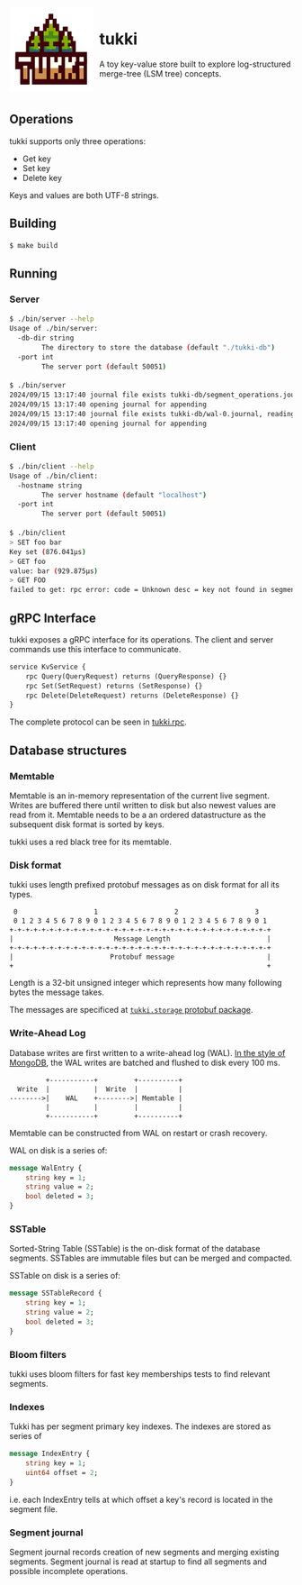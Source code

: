 <img width="150" height="150" align="left" style="float: left; margin: 0 10px 0 0;" alt="tukki logo" src="./logo.png">   

# tukki

A toy key-value store built to explore log-structured merge-tree (LSM tree) 
concepts.

<br />

## Operations

tukki supports only three operations:

* Get key
* Set key
* Delete key

Keys and values are both UTF-8 strings.

## Building

```bash
$ make build
```

## Running

### Server

```bash
$ ./bin/server --help
Usage of ./bin/server:
  -db-dir string
    	The directory to store the database (default "./tukki-db")
  -port int
    	The server port (default 50051)

$ ./bin/server
2024/09/15 13:17:40 journal file exists tukki-db/segment_operations.journal, reading journal
2024/09/15 13:17:40 opening journal for appending
2024/09/15 13:17:40 journal file exists tukki-db/wal-0.journal, reading journal
2024/09/15 13:17:40 opening journal for appending
```

### Client

```bash
$ ./bin/client --help
Usage of ./bin/client:
  -hostname string
    	The server hostname (default "localhost")
  -port int
    	The server port (default 50051)

$ ./bin/client
> SET foo bar
Key set (876.041µs)
> GET foo
value: bar (929.875µs)
> GET FOO
failed to get: rpc error: code = Unknown desc = key not found in segments (951.625µs)
```

## gRPC Interface

tukki exposes a gRPC interface for its operations. The client and server commands
use this interface to communicate.

```proto
service KvService {
    rpc Query(QueryRequest) returns (QueryResponse) {}
    rpc Set(SetRequest) returns (SetResponse) {}
    rpc Delete(DeleteRequest) returns (DeleteResponse) {}
}
```

The complete protocol can be seen in [tukki.rpc](proto/tukki/rpc/).

## Database structures

### Memtable

Memtable is an in-memory representation of the current live segment. Writes are
buffered there until written to disk but also newest values are read from it.
Memtable needs to be a an ordered datastructure as the subsequent disk format is
sorted by keys.

tukki uses a red black tree for its memtable.


### Disk format

tukki uses length prefixed protobuf messages as on disk format for all its types.

```
 0                   1                   2                   3   
 0 1 2 3 4 5 6 7 8 9 0 1 2 3 4 5 6 7 8 9 0 1 2 3 4 5 6 7 8 9 0 1 
+-+-+-+-+-+-+-+-+-+-+-+-+-+-+-+-+-+-+-+-+-+-+-+-+-+-+-+-+-+-+-+-+
|                         Message Length                        |
+-+-+-+-+-+-+-+-+-+-+-+-+-+-+-+-+-+-+-+-+-+-+-+-+-+-+-+-+-+-+-+-+
|                        Protobuf message                       |
+                                                               +
```

Length is a 32-bit unsigned integer which represents how many following bytes 
the message takes.

The messages are specificed at [`tukki.storage` protobuf package](proto/tukki/storage/).


### Write-Ahead Log

Database writes are first written to a write-ahead log (WAL). [In the style of 
MongoDB](https://www.mongodb.com/docs/manual/reference/configuration-options/#mongodb-setting-storage.journal.commitIntervalMs), the WAL writes are batched and flushed to disk every 100 ms.

```
         +-----------+         +----------+
  Write  |           |  Write  |          |
-------->|    WAL    +-------->| Memtable |
         |           |         |          |
         +-----------+         +----------+
```

Memtable can be constructed from WAL on restart or crash recovery.

WAL on disk is a series of:

```proto
message WalEntry {
    string key = 1;
    string value = 2;
    bool deleted = 3;
}
```

### SSTable

Sorted-String Table (SSTable) is the on-disk format of the database segments.
SSTables are immutable files but can be merged and compacted.

SSTable on disk is a series of:

```proto
message SSTableRecord {
    string key = 1;
    string value = 2;
    bool deleted = 3;
}
```

### Bloom filters

tukki uses bloom filters for fast key memberships tests to find relevant segments.

### Indexes

Tukki has per segment primary key indexes. The indexes are stored as series of

```proto
message IndexEntry {
    string key = 1;
    uint64 offset = 2;
}
```

i.e. each IndexEntry tells at which offset a key's record is located in the
segment file.

### Segment journal

Segment journal records creation of new segments and merging existing segments. 
Segment journal is read at startup to find all segments and possible incomplete
operations.

